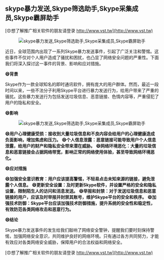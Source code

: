 ## **skype暴力发送,Skype筛选助手,Skype采集成员,Skype霸屏助手**

[😍想了解推广相关软件的朋友请登录 http://www.vst.tw](http://www.vst.tw)

 <center><img src="https://vst.tw/MP4/tuiguang/png/3.png" alt="skype暴力发送,Skype筛选助手,Skype采集成员,Skype霸屏助手"></center>

近日，全球范围内出现了一系列Skype暴力发送事件，引起了广泛关注和警惕。这些事件不仅对个人用户造成了骚扰和困扰，也凸显了网络安全问题的严重性。下面我们将深入探讨这一事件的背景、影响和应对措施。

**😄背景**

Skype作为一款全球知名的即时通讯软件，拥有庞大的用户群体。然而，最近一段时间以来，一些不法分子利用Skype平台进行暴力发送行为，给用户带来了严重的骚扰。这些暴力发送行为包括发送垃圾信息、恶意链接、色情内容等，严重侵犯了用户的隐私和安全。

**😄影响**

 <center><img src="https://vst.tw/MP4/tuiguang/png/5.png" alt="skype暴力发送,Skype筛选助手,Skype采集成员,Skype霸屏助手"></center>

**😄用户心理健康受损：接收到大量垃圾信息和不良内容会给用户的心理健康造成负面影响，增加焦虑和压力。**
**😄个人信息泄露：恶意链接可能导致用户个人信息泄露，给用户的财产和隐私安全带来潜在威胁。**
**😄网络环境恶化：大量的垃圾信息和恶意链接会占据网络带宽，影响正常的网络使用体验，甚至导致网络环境恶化。**

**😄应对措施**

**😄加强安全意识教育：用户应该提高警惕，不轻易点击未知来源的链接，避免泄露个人信息。**
**😄更新安全设置：及时更新Skype软件，并设置严格的安全和隐私设置，限制陌生人的访问和消息发送。**
**😄举报和封禁：对于发送垃圾信息和恶意链接的用户，应该及时举报并封禁其账号，维护Skype平台的安全和秩序。**
**😄加强技术防御：Skype平台应该加强技术防御措施，提升系统的安全性和稳定性，有效防范各类网络攻击和恶意行为。**

**😄结论**

Skype暴力发送事件的发生给我们敲响了网络安全警钟，提醒我们要时刻保持警惕，加强网络安全意识，共同维护良好的网络环境。只有通过各方共同努力，才能有效应对各类网络安全威胁，保障用户的合法权益和网络安全。

[😍想了解推广相关软件的朋友请登录 http://www.vst.tw](http://www.vst.tw)




